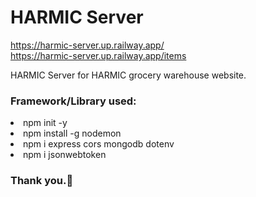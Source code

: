 <h1>HARMIC Server</h1>

https://harmic-server.up.railway.app/<br>
https://harmic-server.up.railway.app/items

<p>HARMIC Server for HARMIC grocery warehouse website.</p>

<h3>Framework/Library used:</h3>
<li>npm init -y</li>
<li>npm install -g nodemon</li>
<li>npm i express cors mongodb dotenv</li>
<li>npm i jsonwebtoken</li>

<h3>Thank you.🙂</h3>
